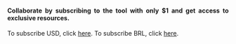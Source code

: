 <div align="justify">
<h4>Collaborate by subscribing to the tool with only $1 and get access to exclusive resources.</h4>
To subscribe USD, click <a href="https://www.paypal.com/cgi-bin/webscr?cmd=_s-xclick&hosted_button_id=VFFC25UZ8ZUFY">here</a>.
To subscribe BRL, click <a href="https://www.paypal.com/cgi-bin/webscr?cmd=_s-xclick&hosted_button_id=3KU8UE3HVYPAS">here</a>.
</div>

